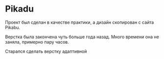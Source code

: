 # Pikadu
Проект был сделан в качестве практики, а дизайн скопирован с сайта Pikabu.

Верстка была закончена чуть больше года назад. Много времени она не заняла, примерно пару часов.

Старался сделать верстку адаптивной
